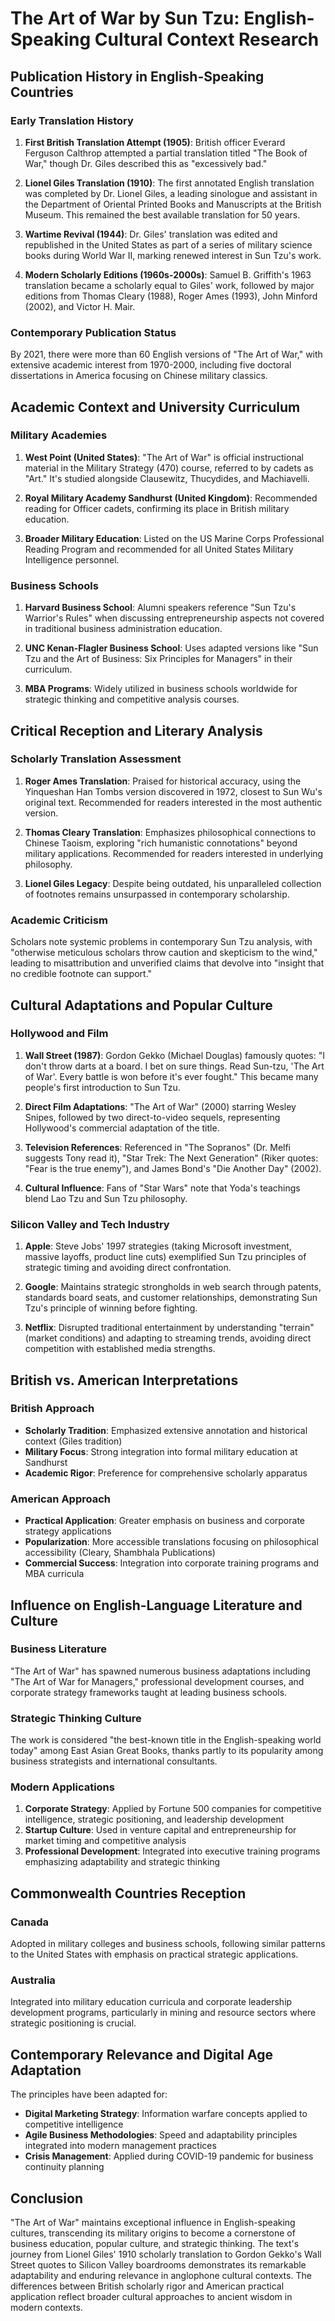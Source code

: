 # The Art of War by Sun Tzu: English-Speaking Cultural Context Research

## Publication History in English-Speaking Countries

### Early Translation History
1. **First British Translation Attempt (1905)**: British officer Everard Ferguson Calthrop attempted a partial translation titled "The Book of War," though Dr. Giles described this as "excessively bad."

2. **Lionel Giles Translation (1910)**: The first annotated English translation was completed by Dr. Lionel Giles, a leading sinologue and assistant in the Department of Oriental Printed Books and Manuscripts at the British Museum. This remained the best available translation for 50 years.

3. **Wartime Revival (1944)**: Dr. Giles' translation was edited and republished in the United States as part of a series of military science books during World War II, marking renewed interest in Sun Tzu's work.

4. **Modern Scholarly Editions (1960s-2000s)**: Samuel B. Griffith's 1963 translation became a scholarly equal to Giles' work, followed by major editions from Thomas Cleary (1988), Roger Ames (1993), John Minford (2002), and Victor H. Mair.

### Contemporary Publication Status
By 2021, there were more than 60 English versions of "The Art of War," with extensive academic interest from 1970-2000, including five doctoral dissertations in America focusing on Chinese military classics.

## Academic Context and University Curriculum

### Military Academies
1. **West Point (United States)**: "The Art of War" is official instructional material in the Military Strategy (470) course, referred to by cadets as "Art." It's studied alongside Clausewitz, Thucydides, and Machiavelli.

2. **Royal Military Academy Sandhurst (United Kingdom)**: Recommended reading for Officer cadets, confirming its place in British military education.

3. **Broader Military Education**: Listed on the US Marine Corps Professional Reading Program and recommended for all United States Military Intelligence personnel.

### Business Schools
1. **Harvard Business School**: Alumni speakers reference "Sun Tzu's Warrior's Rules" when discussing entrepreneurship aspects not covered in traditional business administration education.

2. **UNC Kenan-Flagler Business School**: Uses adapted versions like "Sun Tzu and the Art of Business: Six Principles for Managers" in their curriculum.

3. **MBA Programs**: Widely utilized in business schools worldwide for strategic thinking and competitive analysis courses.

## Critical Reception and Literary Analysis

### Scholarly Translation Assessment
1. **Roger Ames Translation**: Praised for historical accuracy, using the Yinqueshan Han Tombs version discovered in 1972, closest to Sun Wu's original text. Recommended for readers interested in the most authentic version.

2. **Thomas Cleary Translation**: Emphasizes philosophical connections to Chinese Taoism, exploring "rich humanistic connotations" beyond military applications. Recommended for readers interested in underlying philosophy.

3. **Lionel Giles Legacy**: Despite being outdated, his unparalleled collection of footnotes remains unsurpassed in contemporary scholarship.

### Academic Criticism
Scholars note systemic problems in contemporary Sun Tzu analysis, with "otherwise meticulous scholars throw caution and skepticism to the wind," leading to misattribution and unverified claims that devolve into "insight that no credible footnote can support."

## Cultural Adaptations and Popular Culture

### Hollywood and Film
1. **Wall Street (1987)**: Gordon Gekko (Michael Douglas) famously quotes: "I don't throw darts at a board. I bet on sure things. Read Sun-tzu, 'The Art of War'. Every battle is won before it's ever fought." This became many people's first introduction to Sun Tzu.

2. **Direct Film Adaptations**: "The Art of War" (2000) starring Wesley Snipes, followed by two direct-to-video sequels, representing Hollywood's commercial adaptation of the title.

3. **Television References**: Referenced in "The Sopranos" (Dr. Melfi suggests Tony read it), "Star Trek: The Next Generation" (Riker quotes: "Fear is the true enemy"), and James Bond's "Die Another Day" (2002).

4. **Cultural Influence**: Fans of "Star Wars" note that Yoda's teachings blend Lao Tzu and Sun Tzu philosophy.

### Silicon Valley and Tech Industry
1. **Apple**: Steve Jobs' 1997 strategies (taking Microsoft investment, massive layoffs, product line cuts) exemplified Sun Tzu principles of strategic timing and avoiding direct confrontation.

2. **Google**: Maintains strategic strongholds in web search through patents, standards board seats, and customer relationships, demonstrating Sun Tzu's principle of winning before fighting.

3. **Netflix**: Disrupted traditional entertainment by understanding "terrain" (market conditions) and adapting to streaming trends, avoiding direct competition with established media strengths.

## British vs. American Interpretations

### British Approach
- **Scholarly Tradition**: Emphasized extensive annotation and historical context (Giles tradition)
- **Military Focus**: Strong integration into formal military education at Sandhurst
- **Academic Rigor**: Preference for comprehensive scholarly apparatus

### American Approach
- **Practical Application**: Greater emphasis on business and corporate strategy applications
- **Popularization**: More accessible translations focusing on philosophical accessibility (Cleary, Shambhala Publications)
- **Commercial Success**: Integration into corporate training programs and MBA curricula

## Influence on English-Language Literature and Culture

### Business Literature
"The Art of War" has spawned numerous business adaptations including "The Art of War for Managers," professional development courses, and corporate strategy frameworks taught at leading business schools.

### Strategic Thinking Culture
The work is considered "the best-known title in the English-speaking world today" among East Asian Great Books, thanks partly to its popularity among business strategists and international consultants.

### Modern Applications
1. **Corporate Strategy**: Applied by Fortune 500 companies for competitive intelligence, strategic positioning, and leadership development
2. **Startup Culture**: Used in venture capital and entrepreneurship for market timing and competitive analysis
3. **Professional Development**: Integrated into executive training programs emphasizing adaptability and strategic thinking

## Commonwealth Countries Reception

### Canada
Adopted in military colleges and business schools, following similar patterns to the United States with emphasis on practical strategic applications.

### Australia
Integrated into military education curricula and corporate leadership development programs, particularly in mining and resource sectors where strategic positioning is crucial.

## Contemporary Relevance and Digital Age Adaptation

The principles have been adapted for:
- **Digital Marketing Strategy**: Information warfare concepts applied to competitive intelligence
- **Agile Business Methodologies**: Speed and adaptability principles integrated into modern management practices
- **Crisis Management**: Applied during COVID-19 pandemic for business continuity planning

## Conclusion

"The Art of War" maintains exceptional influence in English-speaking cultures, transcending its military origins to become a cornerstone of business education, popular culture, and strategic thinking. The text's journey from Lionel Giles' 1910 scholarly translation to Gordon Gekko's Wall Street quotes to Silicon Valley boardrooms demonstrates its remarkable adaptability and enduring relevance in anglophone cultural contexts. The differences between British scholarly rigor and American practical application reflect broader cultural approaches to ancient wisdom in modern contexts.